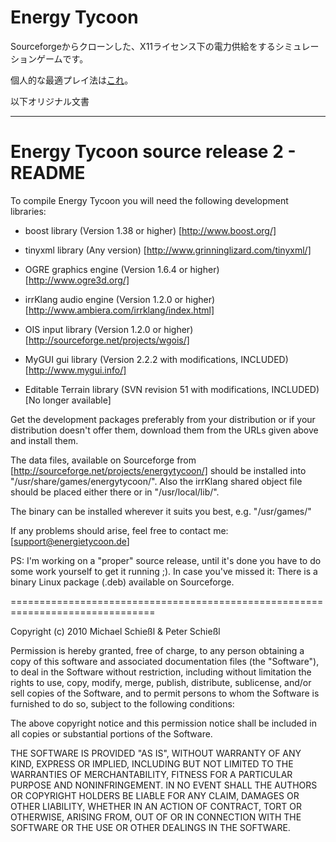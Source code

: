 # Energy Tycoon
Sourceforgeからクローンした、X11ライセンス下の電力供給をするシミュレーションゲームです。

個人的な最適プレイ法は[これ](https://youtu.be/6b3OKBEB5AM)。

以下オリジナル文書

-----------

Energy Tycoon source release 2 - README
===============================================================================

To compile Energy Tycoon you will need the following development libraries:

 - boost library (Version 1.38 or higher)
     [http://www.boost.org/]

 - tinyxml library (Any version)
     [http://www.grinninglizard.com/tinyxml/]

 - OGRE graphics engine (Version 1.6.4 or higher)
     [http://www.ogre3d.org/]

 - irrKlang audio engine (Version 1.2.0 or higher)
     [http://www.ambiera.com/irrklang/index.html]

 - OIS input library (Version 1.2.0 or higher)
     [http://sourceforge.net/projects/wgois/]

 - MyGUI gui library (Version 2.2.2 with modifications, INCLUDED)
     [http://www.mygui.info/]

 - Editable Terrain library (SVN revision 51 with modifications, INCLUDED)
     [No longer available]

Get the development packages preferably from your distribution or if your
distribution doesn't offer them, download them from the URLs given above and
install them.

The data files, available on Sourceforge from
  [http://sourceforge.net/projects/energytycoon/]
should be installed into "/usr/share/games/energytycoon/". Also the irrKlang
shared object file should be placed either there or in "/usr/local/lib/".

The binary can be installed wherever it suits you best, e.g. "/usr/games/"

If any problems should arise, feel free to contact me:
  [support@energietycoon.de]

PS: I'm working on a "proper" source release, until it's done you have to do
some work yourself to get it running ;). In case you've missed it: There is a
binary Linux package (.deb) available on Sourceforge.

===============================================================================

Copyright (c) 2010 Michael Schießl & Peter Schießl

Permission is hereby granted, free of charge, to any person obtaining a copy of
this software and associated documentation files (the "Software"), to deal in
the Software without restriction, including without limitation the rights to
use, copy, modify, merge, publish, distribute, sublicense, and/or sell copies
of the Software, and to permit persons to whom the Software is furnished to do
so, subject to the following conditions:

The above copyright notice and this permission notice shall be included in all
copies or substantial portions of the Software.

THE SOFTWARE IS PROVIDED "AS IS", WITHOUT WARRANTY OF ANY KIND, EXPRESS OR
IMPLIED, INCLUDING BUT NOT LIMITED TO THE WARRANTIES OF MERCHANTABILITY,
FITNESS FOR A PARTICULAR PURPOSE AND NONINFRINGEMENT. IN NO EVENT SHALL THE
AUTHORS OR COPYRIGHT HOLDERS BE LIABLE FOR ANY CLAIM, DAMAGES OR OTHER
LIABILITY, WHETHER IN AN ACTION OF CONTRACT, TORT OR OTHERWISE, ARISING FROM,
OUT OF OR IN CONNECTION WITH THE SOFTWARE OR THE USE OR OTHER DEALINGS IN THE
SOFTWARE.
